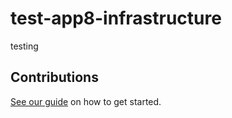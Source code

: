 # test-app8-infrastructure

testing

## Contributions

[See our guide](contributing.md) on how to get started.
